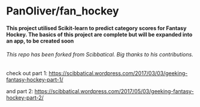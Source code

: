 # PanOliver/fan_hockey

#### This project utilised Scikit-learn to predict category scores for Fantasy Hockey. The basics of this project are complete but will be expanded into an app, to be created soon

###### This repo has been forked from Scibbatical. Big thanks to his contributions.

check out part 1:
https://scibbatical.wordpress.com/2017/03/03/geeking-fantasy-hockey-part-1/

and part 2:
https://scibbatical.wordpress.com/2017/05/03/geeking-fantasy-hockey-part-2/


